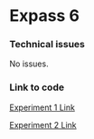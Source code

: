 # Expass 6
### Technical issues
No issues.

### Link to code
[Experiment 1 Link](https://github.com/theodornk/dat250_expass6_1)


[Experiment 2 Link](https://github.com/theodornk/dat250_expass6_2)
